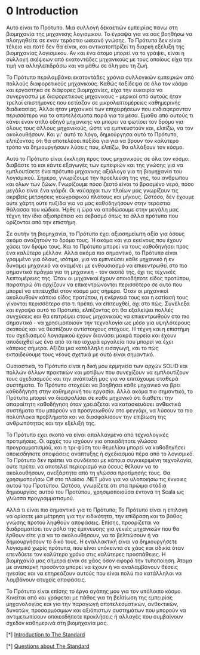 # 0 Introduction

Αυτό είναι το Πρότυπο. Μια συλλογή δεκαετιών εμπειρίας πανω στη βιομηχανία της μηχανικης λογισμικου. Το έγραψα για να σας βοηθήσω να πλοηγηθείτε σε εναν τεράστιο ωκεανό γνώσης. Το Πρότυπο δεν είναι τέλειο και ποτέ δεν θα είναι, και αντικατοπτρίζει τη διαρκή εξέλιξη της βιομηχανίας λογισμικου. Αν και ένα άτομο μπορεί να το γράψει, είναι η συλλογή σκέψεων από εκατοντάδες μηχανικούς με τους οποίους είχα την τιμή να αλληλεπιδράσω και να μάθω σε όλη μου τη ζωή.

Το Πρότυπο περιλαμβάνει εκατοντάδες χρόνια συλλογικών εμπειριών από πολλούς διαφορετικούς μηχανικούς. Καθώς ταξίδεψα σε όλο τον κόσμο και εργάστηκα σε διάφορες βιομηχανίες, είχα την ευκαιρία να συνεργαστώ με διαφορετικους μηχανικους - μερικοί από αυτούς ήταν τρελοί επιστήμονες που εστίαζαν σε μικρολεπτομέρειες καθημερινής διαδικασίας. Άλλοι ήταν μηχανικοί των επιχειρήσεων που ενδιαφερονταν περισσότερο για τα αποτελέσματα παρά για τα μέσα. Εμαθα από αυτούς τι κάνει έναν απλό οδηγό μηχανικης να μπορει να φωτίσει τον δρόμο για όλους τους άλλους μηχανικούς, ώστε να εμπνευστούν και, ελπίζω, να τον ακολουθήσουν. Και γι' αυτό το λόγο, δημιούργησα αυτό το Πρότυπο, ελπίζοντας ότι θα αποτελέσει πυξίδα για για να βρουν τον καλύτερο τρόπο να δημιουργήσουν λύσεις που, ελπίζω, θα αλλάξουν τον κόσμο.

Αυτό το Πρότυπο είναι έκκληση προς τους μηχανικούς σε όλο τον κόσμο: διαβάστε το και κάντε εξαγωγές των εμπειριών και της γνώσης για να εμπλουτίσετε ένα πρότυπο μηχανικης αξιόλογο για τη βιομηχανία του λογισμικού. Σήμερα, γνωρίζουμε την προελεύση της γης, του ανθρώπου και όλων των ζώων. Γνωρίζουμε πόσο ζεστό είναι το βρασμένο νερό, πόσο μεγάλο είναι ένα γιάρδι. Οι ναύαρχοι των πλοίων μας γνωρίζουν τις ακριβείς μετρήσεις γεωγραφικού πλάτους και μήκους. Ωστόσο, δεν έχουμε ούτε χάρτη ούτε πυξίδα για να μας καθοδηγήσουν στην τεράστια θάλασσα του κώδικα. Ήρθε η ώρα να αποδώσουμε στην μεγάλη μας τέχνη την ίδια αξιοπρέπεια και σεβασμό όπως τα άλλα πρότυπα που ορίζονται από την επιστήμη.

Σε αυτήν τη βιομηχανία, το Πρότυπο έχει αξιοσημείωτη αξία για όσους ακόμα αναζητούν το δρόμο τους. Ή ακόμα και για εκείνους που έχουν χάσει τον δρόμο τους. Και το Πρότυπο μπορεί να τους καθοδηγήσει προς ένα καλύτερο μέλλον. Αλλά ακόμα πιο σημαντικό, το Πρότυπο είναι γραμμένο για όλους, ισότιμα, για να εμπνεύσει κάθε μηχανικό ή εν δυναμει μηχανικό να αναμένει με ενθουσιασμό να επικεντρωθεί στο πιο σημαντικό πράγμα για τη μηχανικη - τον σκοπό της, όχι τις τεχνικές λεπτομέρειες της. Όταν οι μηχανικοί έχουν οποιοδήποτε είδος προτύπου, παρατηρώ ότι αρχίζουν να επικεντρώνονται περισσότερο σε αυτό που μπορεί να επιτευχθεί στον κόσμο μας σήμερα. Όταν οι μηχανικοί ακολουθούν κάποιο είδος προτύπου, η ενέργειά τους και η εστίασή τους γίνονται περισσότερο στο τι πρέπει να επιτευχθεί, όχι στο πώς. Συνέλεξα και έγραψα αυτό το Πρότυπο, ελπίζοντας ότι θα εξαλείψει πολλές συγχύσεις και θα επιτρέψει στους μηχανικούς να επικεντρωθούν στο πιο σημαντικό - να χρησιμοποιούν την τεχνολογία ως μέσο για υψηλότερους σκοπούς και να θεσπίζουν αντίστοιχους στόχους. Η τέχνη και η επιστήμη του σχεδιασμού λογισμικού έχουν διανύσει μακρά πορεία και έχουν αποδειχθεί ως ένα από τα πιο ισχυρά εργαλεία που μπορεί να έχει κάποιος σήμερα. Αξίζει μια κατάλληλη εισαγωγή, και το πώς εκπαιδεύουμε τους νέους σχετικά με αυτό είναι σημαντικό.

Ουσιαστικά, το Πρότυπο είναι η δική μου ερμηνεία των αρχών SOLID και πολλών άλλων πρακτικών και μοτίβων που συνεχίζουν να εμπλουτίζουν τους σχεδιασμούς και την ανάπτυξή μας για να επιτύχουμε σταθερά συστήματα. Το Πρότυπο στοχεύει να βοηθήσει κάθε μηχανικό να βρει καθοδήγηση στην καθημερινή του εργασία. Αλλά ακόμα πιο σημαντικό, το Πρότυπο μπορεί να διασφαλίσει σε κάθε μηχανικό ότι διαθέτει την απαραίτητη καθοδήγηση όταν χρειάζεται να κατασκευάσει ανθεκτικά συστήματα που μπορούν να προσγειωθούν στο φεγγάρι, να λύσουν τα πιο πολύπλοκα προβλήματα και να διασφαλίσουν την επιβίωση της ανθρωπότητας και την εξέλιξή της.

Το Πρότυπο εχει σκοπό να είναι απαλλαγμένο από τεχνολογικές προτιμήσεις. Οι αρχές του ισχύουν για οποιαδήποτε γλώσσα προγραμματισμού, και η τρι-φύση του θεμελίου μπορεί να καθοδηγήσει οποιεσδήποτε αποφάσεις ανάπτυξης ή σχεδιασμού πέρα ​​από το λογισμικό. Το Πρότυπο δεν πρέπει να συνδέεται με κάποια συγκεκριμένη τεχνολογία, ούτε πρέπει να αποτελεί περιορισμό για όσους θέλουν να το ακολουθήσουν, ανεξάρτητα από τη γλώσσα προτίμησής τους. Θα χρησιμοποιήσω C# στο πλαίσιο .NET μόνο για να υλοποιήσω τις έννοιες αυτού του Προτύπου. Ωστόσο, γνωρίζετε ότι στα πρώιμα στάδια δημιουργίας αυτού του Προτύπου, χρησιμοποιούσα έντονα τη Scala ως γλώσσα προγραμματισμού.

Αλλά τι είναι πιο σημαντικό για το Πρότυπο; Το Πρότυπο είναι η επιλογή να ορίσετε μια μέτρηση για την ειδικότητα, την επίδραση και το βάθος γνώσης προτού ληφθούν αποφάσεις. Επίσης, προορίζεται να διαδραματίσει τον ρόλο της έμπνευσης για γενιές μηχανικών που θα έρθουν είτε για να το ακολουθήσουν, να το βελτιώσουν ή να δημιουργήσουν το δικό τους. Η εναλλακτική είναι να δημιουργήσετε λογισμικό χωρίς πρότυπα, που είναι υπόκειντα σε χάος και αδικία όταν επενδύετε τον καλύτερο χρόνο στις καλύτερες προσπάθειες. Η βιομηχανία μας σήμερα είναι σε χάος όσον αφορά την τυποποίηση. Άτομα με ανεπαρκή προσόντα μπορεί να έχουν ή να αναλαμβάνουν θέσεις ηγεσίας και να επηρεάζουν αυτούς που είναι πολύ πιο κατάλληλοι να λαμβάνουν ατυχείς αποφάσεις.

Το Πρότυπο είναι επίσης το έργο αγάπης μου για τον υπόλοιπο κόσμο. Κινείται από και γράφεται με πάθος για τη βελτίωση της εμπειρίας μηχανολογίας και για την παραγωγή αποτελεσματικών, ανθεκτικών, δυνατών, προσαρμόσιμων και αξιόπιστων συστημάτων που μπορούν να αντιμετωπίσουν οποιεσδήποτε προκλήσεις ή αλλαγές που συμβαίνουν σχεδόν καθημερινά στη βιομηχανία μας.

[*] [Introduction to The Standard](https://www.youtube.com/watch?v=8PveoymxCok)

[*] [Questions about The Standard](https://www.youtube.com/watch?v=Au7G_y4BkbY)
